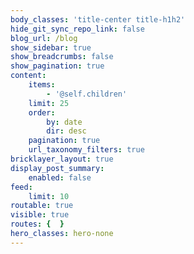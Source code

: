 ```yaml
---
body_classes: 'title-center title-h1h2'
hide_git_sync_repo_link: false
blog_url: /blog
show_sidebar: true
show_breadcrumbs: false
show_pagination: true
content:
    items:
        - '@self.children'
    limit: 25
    order:
        by: date
        dir: desc
    pagination: true
    url_taxonomy_filters: true
bricklayer_layout: true
display_post_summary:
    enabled: false
feed:
    limit: 10
routable: true
visible: true
routes: {  }
hero_classes: hero-none
---
```


